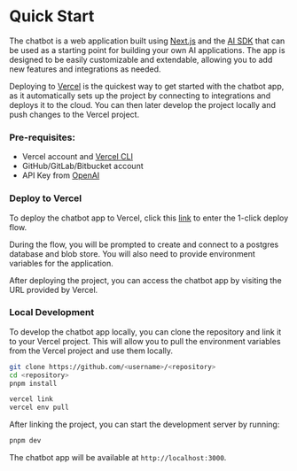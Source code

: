 # Quick Start

The chatbot is a web application built using [Next.js](https://nextjs.org) and the [AI SDK](https://sdk.vercel.ai) that can be used as a starting point for building your own AI applications. The app is designed to be easily customizable and extendable, allowing you to add new features and integrations as needed.

Deploying to [Vercel](https://vercel.com) is the quickest way to get started with the chatbot app, as it automatically sets up the project by connecting to integrations and deploys it to the cloud. You can then later develop the project locally and push changes to the Vercel project.

### Pre-requisites:

- Vercel account and [Vercel CLI](https://vercel.com/docs/cli)
- GitHub/GitLab/Bitbucket account
- API Key from [OpenAI](https://platform.openai.com)

### Deploy to Vercel

To deploy the chatbot app to Vercel, click this [link](https://vercel.com/new/clone?repository-url=https%3A%2F%2Fgithub.com%2Fvercel%2Fai-chatbot&env=AUTH_SECRET,OPENAI_API_KEY&envDescription=Learn%20more%20about%20how%20to%20get%20the%20API%20Keys%20for%20the%20application&envLink=https%3A%2F%2Fgithub.com%2Fvercel%2Fai-chatbot%2Fblob%2Fmain%2F.env.example&demo-title=AI%20Chatbot&demo-description=An%20Open-Source%20AI%20Chatbot%20Template%20Built%20With%20Next.js%20and%20the%20AI%20SDK%20by%20Vercel.&demo-url=https%3A%2F%2Fchat.vercel.ai&stores=%5B%7B%22type%22:%22postgres%22%7D,%7B%22type%22:%22blob%22%7D%5D) to enter the 1-click deploy flow.

During the flow, you will be prompted to create and connect to a postgres database and blob store. You will also need to provide environment variables for the application.

After deploying the project, you can access the chatbot app by visiting the URL provided by Vercel.

### Local Development

To develop the chatbot app locally, you can clone the repository and link it to your Vercel project. This will allow you to pull the environment variables from the Vercel project and use them locally.

```bash
git clone https://github.com/<username>/<repository>
cd <repository>
pnpm install

vercel link
vercel env pull
```

After linking the project, you can start the development server by running:

```bash
pnpm dev
```

The chatbot app will be available at `http://localhost:3000`.
